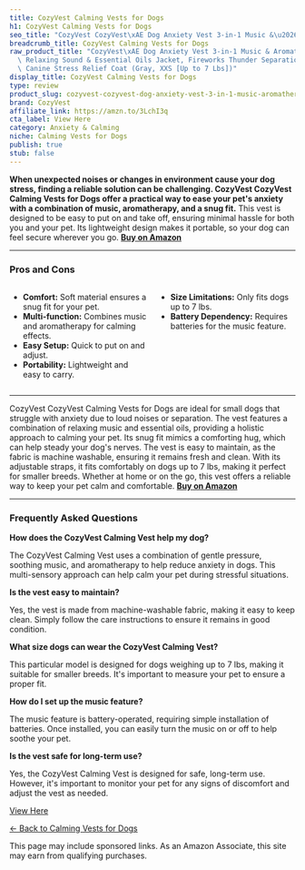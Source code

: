 ```yaml
---
title: CozyVest Calming Vests for Dogs
h1: CozyVest Calming Vests for Dogs
seo_title: "CozyVest CozyVest\xAE Dog Anxiety Vest 3-in-1 Music &\u2026"
breadcrumb_title: CozyVest Calming Vests for Dogs
raw_product_title: "CozyVest\xAE Dog Anxiety Vest 3-in-1 Music & Aromatherapy Shirt,\
  \ Relaxing Sound & Essential Oils Jacket, Fireworks Thunder Separation & Thunderstorm\
  \ Canine Stress Relief Coat (Gray, XXS [Up to 7 Lbs])"
display_title: CozyVest Calming Vests for Dogs
type: review
product_slug: cozyvest-cozyvest-dog-anxiety-vest-3-in-1-music-aromatherapy-shirt-rela-0ebfcdc9
brand: CozyVest
affiliate_link: https://amzn.to/3LchI3q
cta_label: View Here
category: Anxiety & Calming
niche: Calming Vests for Dogs
publish: true
stub: false
---
```


<div id="intro" class="full-width">
  <p><strong>When unexpected noises or changes in environment cause your dog stress, finding a reliable solution can be challenging. CozyVest CozyVest Calming Vests for Dogs offer a practical way to ease your pet's anxiety with a combination of music, aromatherapy, and a snug fit.</strong> This vest is designed to be easy to put on and take off, ensuring minimal hassle for both you and your pet. Its lightweight design makes it portable, so your dog can feel secure wherever you go. <a href="https://amzn.to/3LchI3q" rel="nofollow sponsored noopener" target="_blank"><strong>Buy on Amazon</strong></a></p>
</div>

<hr />
<h3 id="pros-cons">Pros and Cons</h3>
<div class="pc-grid" style="display:grid;grid-template-columns:1fr 1fr;gap:16px;">
  <ul>
    <li><strong>Comfort:</strong> Soft material ensures a snug fit for your pet.</li>
    <li><strong>Multi-function:</strong> Combines music and aromatherapy for calming effects.</li>
    <li><strong>Easy Setup:</strong> Quick to put on and adjust.</li>
    <li><strong>Portability:</strong> Lightweight and easy to carry.</li>
  </ul>
  <ul>
    <li><strong>Size Limitations:</strong> Only fits dogs up to 7 lbs.</li>
    <li><strong>Battery Dependency:</strong> Requires batteries for the music feature.</li>
  </ul>
</div>
<hr />

<div class="full-width">
  <p>CozyVest CozyVest Calming Vests for Dogs are ideal for small dogs that struggle with anxiety due to loud noises or separation. The vest features a combination of relaxing music and essential oils, providing a holistic approach to calming your pet. Its snug fit mimics a comforting hug, which can help steady your dog's nerves. The vest is easy to maintain, as the fabric is machine washable, ensuring it remains fresh and clean. With its adjustable straps, it fits comfortably on dogs up to 7 lbs, making it perfect for smaller breeds. Whether at home or on the go, this vest offers a reliable way to keep your pet calm and comfortable. <a href="https://amzn.to/3LchI3q" rel="nofollow sponsored noopener" target="_blank"><strong>Buy on Amazon</strong></a></p>
</div>

<hr />
<h3 id="faqs">Frequently Asked Questions</h3>

<p><strong>How does the CozyVest Calming Vest help my dog?</strong></p>
<p>The CozyVest Calming Vest uses a combination of gentle pressure, soothing music, and aromatherapy to help reduce anxiety in dogs. This multi-sensory approach can help calm your pet during stressful situations.</p>

<p><strong>Is the vest easy to maintain?</strong></p>
<p>Yes, the vest is made from machine-washable fabric, making it easy to keep clean. Simply follow the care instructions to ensure it remains in good condition.</p>

<p><strong>What size dogs can wear the CozyVest Calming Vest?</strong></p>
<p>This particular model is designed for dogs weighing up to 7 lbs, making it suitable for smaller breeds. It's important to measure your pet to ensure a proper fit.</p>

<p><strong>How do I set up the music feature?</strong></p>
<p>The music feature is battery-operated, requiring simple installation of batteries. Once installed, you can easily turn the music on or off to help soothe your pet.</p>

<p><strong>Is the vest safe for long-term use?</strong></p>
<p>Yes, the CozyVest Calming Vest is designed for safe, long-term use. However, it's important to monitor your pet for any signs of discomfort and adjust the vest as needed.</p>
<p><a class="btn" href="https://amzn.to/3LchI3q" target="_blank" rel="nofollow sponsored noopener">View Here</a></p>
<p><a href="/roundups/anxiety-calming/calming-vests-for-dogs/">← Back to Calming Vests for Dogs</a></p>
<aside class="disclosure">This page may include sponsored links. As an Amazon Associate, this site may earn from qualifying purchases.</aside>
